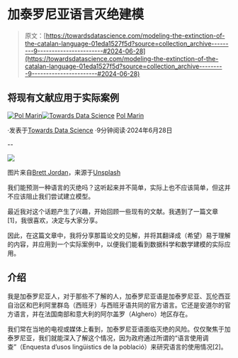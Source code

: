 # 加泰罗尼亚语言灭绝建模

> 原文：[https://towardsdatascience.com/modeling-the-extinction-of-the-catalan-language-01eda1527f5d?source=collection_archive---------9-----------------------#2024-06-28](https://towardsdatascience.com/modeling-the-extinction-of-the-catalan-language-01eda1527f5d?source=collection_archive---------9-----------------------#2024-06-28)

## 将现有文献应用于实际案例

[](https://polmarin.medium.com/?source=post_page---byline--01eda1527f5d--------------------------------)[![Pol Marin](../Images/a4f69a96717d453db9791f27b8f85e86.png)](https://polmarin.medium.com/?source=post_page---byline--01eda1527f5d--------------------------------)[](https://towardsdatascience.com/?source=post_page---byline--01eda1527f5d--------------------------------)[![Towards Data Science](../Images/a6ff2676ffcc0c7aad8aaf1d79379785.png)](https://towardsdatascience.com/?source=post_page---byline--01eda1527f5d--------------------------------) [Pol Marin](https://polmarin.medium.com/?source=post_page---byline--01eda1527f5d--------------------------------)

·发表于[Towards Data Science](https://towardsdatascience.com/?source=post_page---byline--01eda1527f5d--------------------------------) ·9分钟阅读·2024年6月28日

--

![](../Images/21dba3761d4913aefc8562520491c987.png)

图片来自[Brett Jordan](https://unsplash.com/@brett_jordan?utm_source=medium&utm_medium=referral)，来源于[Unsplash](https://unsplash.com/?utm_source=medium&utm_medium=referral)

我们能预测一种语言的灭绝吗？这听起来并不简单，实际上也不应该简单，但这并不应该阻止我们尝试建立模型。

最近我对这个话题产生了兴趣，开始回顾一些现有的文献。我遇到了一篇文章[1]，我很喜欢，决定与大家分享。

因此，在这篇文章中，我将分享那篇论文的见解，并将其翻译成（希望）易于理解的内容，并应用到一个实际案例中，以便我们能看到数据科学和数学建模的实际应用。

## 介绍

我是加泰罗尼亚人，对于那些不了解的人，加泰罗尼亚语是加泰罗尼亚、瓦伦西亚自治区和巴利阿里群岛（西班牙）与西班牙语共同的官方语言。它还是安道尔的官方语言，并在法国南部和意大利的阿尔盖罗（Alghero）地区存在。

我们常在当地的电视或媒体上看到，加泰罗尼亚语面临灭绝的风险。仅仅聚焦于加泰罗尼亚，我们就能深入了解这个情况，因为政府通过所谓的“语言使用调查”（Enquesta d’usos lingüistics de la població）来研究语言的使用情况[2]。
